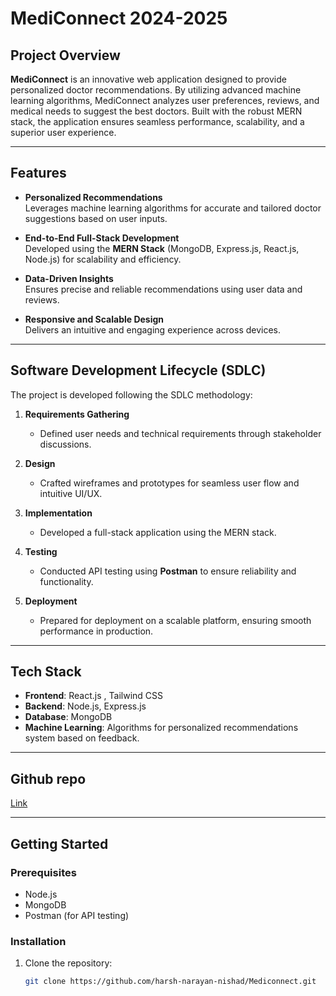 # MediConnect 2024-2025  

## Project Overview  
**MediConnect** is an innovative web application designed to provide personalized doctor recommendations. By utilizing advanced machine learning algorithms, MediConnect analyzes user preferences, reviews, and medical needs to suggest the best doctors. Built with the robust MERN stack, the application ensures seamless performance, scalability, and a superior user experience.  

---

## Features  
- **Personalized Recommendations**  
  Leverages machine learning algorithms for accurate and tailored doctor suggestions based on user inputs.  

- **End-to-End Full-Stack Development**  
  Developed using the **MERN Stack** (MongoDB, Express.js, React.js, Node.js) for scalability and efficiency.  

- **Data-Driven Insights**  
  Ensures precise and reliable recommendations using user data and reviews.  

- **Responsive and Scalable Design**  
  Delivers an intuitive and engaging experience across devices.  

---

## Software Development Lifecycle (SDLC)  
The project is developed following the SDLC methodology:  

1. **Requirements Gathering**  
   - Defined user needs and technical requirements through stakeholder discussions.  

2. **Design**  
   - Crafted wireframes and prototypes for seamless user flow and intuitive UI/UX.  

3. **Implementation**  
   - Developed a full-stack application using the MERN stack.  

4. **Testing**  
   - Conducted API testing using **Postman** to ensure reliability and functionality.  

5. **Deployment**  
   - Prepared for deployment on a scalable platform, ensuring smooth performance in production.  

---

## Tech Stack  
- **Frontend**: React.js , Tailwind CSS
- **Backend**: Node.js, Express.js  
- **Database**: MongoDB  
- **Machine Learning**: Algorithms for personalized recommendations system based on feedback.  

---

## Github repo
[Link](https://github.com/harsh-narayan-nishad/Mediconnect)  

---

## Getting Started  

### Prerequisites  
- Node.js  
- MongoDB  
- Postman (for API testing)  

### Installation  
1. Clone the repository:  
   ```bash  
   git clone https://github.com/harsh-narayan-nishad/Mediconnect.git  
